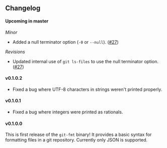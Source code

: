 ## Changelog

#### Upcoming in master

*Minor*
* Added a null terminator option (`-0` or `--null`). ([#27](https://github.com/hjwylde/git-fmt/issues/27))

*Revisions*
* Updated internal use of `git ls-files` to use the null terminator option. ([#27](https://github.com/hjwylde/git-fmt/issues/27))

#### v0.1.0.2

* Fixed a bug where UTF-8 characters in strings weren't printed properly.

#### v0.1.0.1

* Fixed a bug where integers were printed as rationals.

#### v0.1.0.0

This is first release of the `git-fmt` binary!
It provides a basic syntax for formatting files in a git repository.
Currently only JSON is supported.

